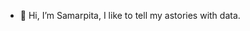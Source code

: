 - 👋 Hi, I’m Samarpita,
I like to tell my astories with data.

<!---
Samarpita1612/Samarpita1612 is a ✨ special ✨ repository because its `README.md` (this file) appears on your GitHub profile.
You can click the Preview link to take a look at your changes.
--->
